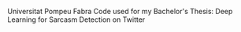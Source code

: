 Universitat Pompeu Fabra
Code used for my Bachelor's Thesis: Deep Learning for Sarcasm Detection on Twitter
